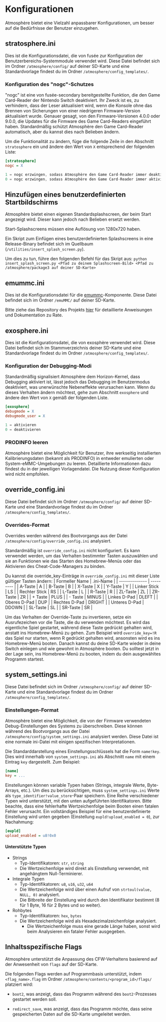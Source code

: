 # Konfigurationen

Atmosphère bietet eine Vielzahl anpassbarer Konfigurationen, um besser auf die Bedürfnisse der Benutzer einzugehen.

## stratosphere.ini

Dies ist die Konfigurationsdatei, die von fusée zur Konfiguration der Benutzerbereichs-Systemmodule verwendet wird. Diese Datei befindet sich im Ordner `/atmosphere/config/` auf deiner SD-Karte und eine Standardvorlage findest du im Ordner `/atmosphere/config_templates/`.

### Konfiguration des "nogc"-Schutzes

"nogc" ist eine von fusée-secondary bereitgestellte Funktion, die den Game Card-Reader der Nintendo Switch deaktiviert. Ihr Zweck ist es, zu verhindern, dass der Leser aktualisiert wird, wenn die Konsole ohne das Brennen von Sicherungen von einer niedrigeren Firmware-Version aktualisiert wurde. Genauer gesagt, von den Firmware-Versionen 4.0.0 oder 9.0.0, die Updates für die Firmware des Game Card-Readers eingeführt haben. Standardmäßig schützt Atmosphère den Game Card-Reader automatisch, aber du kannst dies nach Belieben ändern.

Um die Funktionalität zu ändern, füge die folgende Zeile in den Abschnitt `stratosphere` ein und ändere den Wert von `X` entsprechend der folgenden Liste:

```ini
[stratosphere]
nogc = X
```

```csharp
1 = nogc erzwingen, sodass Atmosphère den Game Card-Reader immer deaktiviert.
0 = nogc erzwingen, sodass Atmosphère den Game Card-Reader immer aktiviert.
```

## Hinzufügen eines benutzerdefinierten Startbildschirms

Atmosphère bietet einen eigenen Standardsplashscreen, der beim Start angezeigt wird. Dieser kann jedoch nach Belieben ersetzt werden.

Start-Splashscreens müssen eine Auflösung von 1280x720 haben.

Ein Skript zum Einfügen eines benutzerdefinierten Splashscreens in eine Release-Binary befindet sich im Quellbaum (`/utilities/insert_splash_screen.py`).

Um dies zu tun, führe den folgenden Befehl für das Skript aus:
`python insert_splash_screen.py <Pfad zu deinem Splashscreen-Bild> <Pfad zu /atmosphere/package3 auf deiner SD-Karte>`

## emummc.ini

Dies ist die Konfigurationsdatei für die [emummc](../components/emummc.md)-Komponente. Diese Datei befindet sich im Ordner `/emuMMC/` auf deiner SD-Karte.

Bitte ziehe das Repository des Projekts [hier](https://github.com/m4xw/emuMMC) für detaillierte Anweisungen und Dokumentation zu Rate.

## exosphere.ini

Dies ist die Konfigurationsdatei, die von exosphère verwendet wird. Diese Datei befindet sich im Stammverzeichnis deiner SD-Karte und eine Standardvorlage findest du im Ordner `/atmosphere/config_templates/`.

### Konfiguration der Debugging-Modi

Standardmäßig signalisiert Atmosphère dem Horizon-Kernel, dass Debugging aktiviert ist, lässt jedoch das Debugging im Benutzermodus deaktiviert, was unerwünschte Nebeneffekte verursachen kann. Wenn du dieses Verhalten ändern möchtest, gehe zum Abschnitt `exosphere` und ändere den Wert von `X` gemäß der folgenden Liste.

```ini
[exosphere]
debugmode = X
debugmode_user = X
```

```csharp
1 = aktivieren
0 = deaktivieren
```

### PRODINFO leeren

Atmosphère bietet eine Möglichkeit für Benutzer, ihre werkseitig installierten Kalibrierungsdaten (bekannt als PRODINFO) in entweder emulierten oder System-eMMC-Umgebungen zu leeren. Detaillierte Informationen dazu findest du in der jeweiligen Vorlagendatei. Die Nutzung dieser Konfiguration wird nicht empfohlen.

## override_config.ini

Diese Datei befindet sich im Ordner `/atmosphere/config/` auf deiner SD-Karte und eine Standardvorlage findest du im Ordner `/atmosphere/config_templates/`.

### Overrides-Format

Overrides werden während des Bootvorgangs aus der Datei `/atmosphere/config/override_config.ini` analysiert.

Standardmäßig ist `override_config.ini` nicht konfiguriert. Es kann verwendet werden, um das Verhalten bestimmter Tasten auszuwählen und sie an Funktionen wie das Starten des Homebrew-Menüs oder das Aktivieren des Cheat-Code-Managers zu binden.

Du kannst die override_key-Einträge in `override_config.ini` mit dieser Liste gültiger Tasten ändern:
| Formeller Name | .ini-Name |
| -------------- | --------- |
| A-Taste        | A         |
| B-Taste        | B         |
| X-Taste        | X         |
| Y-Taste        | Y         |
| Linker Stick   | LS        |
| Rechter Stick  | RS        |
| L-Taste        | L         |
| R-Taste        | R         |
| ZL-Taste       | ZL        |
| ZR-Taste       | ZR        |
| + Taste        | PLUS      |
| - Taste        | MINUS     |
| Linkes D-Pad   | DLEFT     |
| Oberes D-Pad   | DUP       |
| Rechtes D-Pad  | DRIGHT    |
| Unteres D-Pad  | DDOWN     |
| SL-Taste       | SL        |
| SR-Taste       | SR        |

Um das Verhalten der Override-Taste zu invertieren, setze ein Ausrufezeichen vor die Taste, die du verwenden möchtest. Es wird das eigentliche Spiel gestartet, während diese Taste gedrückt gehalten wird, anstatt ins Homebrew-Menü zu gehen. Zum Beispiel wird `override_key=!R` das Spiel nur starten, wenn R gedrückt gehalten wird, ansonsten wird es ins Homebrew-Menü booten. Danach kannst du deine SD-Karte wieder in deine Switch einlegen und wie gewohnt in Atmosphère booten. Du solltest jetzt in der Lage sein, ins Homebrew-Menü zu booten, indem du dein ausgewähltes Programm startest.

## system_settings.ini

Diese Datei befindet sich im Ordner `/atmosphere/config/` auf deiner SD-Karte und eine Standardvorlage findest du im Ordner `/atmosphere/config_templates/`.

### Einstellungen-Format

Atmosphère bietet eine Möglichkeit, die von der Firmware verwendeten Debug-Einstellungen des Systems zu überschreiben. Diese können während des Bootvorgangs aus der Datei `/atmosphere/config/system_settings.ini` analysiert werden. Diese Datei ist eine normale ini-Datei mit einigen spezifischen Interpretationen.

Die Standarddarstellung eines Einstellungsschlüssels hat die Form `name!key`. Dies wird innerhalb von `system_settings.ini` als Abschnitt `name` mit einem Eintrag `key` dargestellt. Zum Beispiel:

```ini
[name]
key = ...
```

Einstellungen können variable Typen haben (Strings, integrale Werte, Byte-Arrays, etc.). Um dies zu berücksichtigen, muss `system_settings.ini` Werte als `type_identifier!value_store`-Paar speichern. Eine Reihe verschiedener Typen wird unterstützt, mit den unten aufgeführten Identifikatoren.
Bitte beachte, dass eine fehlerhafte Wertzeichenfolge beim Booten einen fatalen Fehler verursacht. Ein vollständiges Beispiel für eine benutzerdefinierte Einstellung wird unten gegeben (Einstellung `eupld!upload_enabled = 0`), zur Nachahmung:

```ini
[eupld]
upload_enabled = u8!0x0
```

#### Unterstützte Typen

* Strings
  * Typ-Identifikatoren: `str`, `string`
  * Die Wertzeichenfolge wird direkt als Einstellung verwendet, mit angehängtem Null-Terminierer.
* Integrale Typen
  * Typ-Identifikatoren: `u8`, `u16`, `u32`, `u64`
  * Die Wertzeichenfolge wird über einen Aufruf von `strtoul(value, NULL, 0)` analysiert.
  * Die Bitbreite der Einstellung wird durch den Identifikator bestimmt (8 für 1 Byte, 16 für 2 Bytes und so weiter).
* Rohbytes
  * Typ-Identifikatoren: `hex`, `bytes`
  * Die Wertzeichenfolge wird als Hexadezimalzeichenfolge analysiert.
    * Die Wertzeichenfolge muss eine gerade Länge haben, sonst wird beim Analysieren ein fataler Fehler ausgegeben.

## Inhaltsspezifische Flags

Atmosphère unterstützt die Anpassung des CFW-Verhaltens basierend auf der Anwesenheit von `flags` auf der SD-Karte.

Die folgenden Flags werden auf Programmbasis unterstützt, indem `<flag_name>.flag` im Ordner `/atmosphere/contents/<program_id>/flags/` platziert wird:

* `boot2`, was anzeigt, dass das Programm während des `boot2`-Prozesses gestartet werden soll.

* `redirect_save`, was anzeigt, dass das Programm möchte, dass seine gespeicherten Daten auf die SD-Karte umgeleitet werden.
